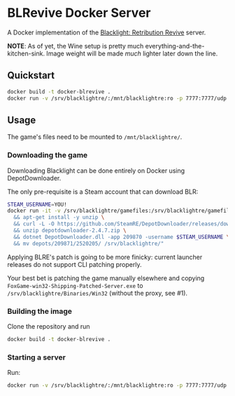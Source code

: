 # BLRevive Docker Server

A Docker implementation of the [Blacklight: Retribution Revive](https://gitlab.com/blrevive) server.

**NOTE**: As of yet, the Wine setup is pretty much everything-and-the-kitchen-sink. Image weight will be made *much* lighter later down the line.

## Quickstart

```bash
docker build -t docker-blrevive .
docker run -v /srv/blacklightre/:/mnt/blacklightre:ro -p 7777:7777/udp docker-blrevive
```

## Usage

The game's files need to be mounted to `/mnt/blacklightre/`.

### Downloading the game

Downloading Blacklight can be done entirely on Docker using DepotDownloader.

The only pre-requisite is a Steam account that can download BLR:

```bash
STEAM_USERNAME=YOU!
docker run -it -v /srv/blacklightre/gamefiles:/srv/blacklightre/gamefiles mcr.microsoft.com/dotnet/sdk:6.0 bash -c "apt-get update \
  && apt-get install -y unzip \
  && curl -L -O https://github.com/SteamRE/DepotDownloader/releases/download/DepotDownloader_2.4.7/depotdownloader-2.4.7.zip \
  && unzip depotdownloader-2.4.7.zip \
  && dotnet DepotDownloader.dll -app 209870 -username $STEAM_USERNAME \
  && mv depots/209871/2520205/ /srv/blacklightre/"
```

Applying BLRE's patch is going to be more finicky: current launcher releases do not support CLI patching properly.

Your best bet is patching the game manually elsewhere and copying `FoxGame-win32-Shipping-Patched-Server.exe` to `/srv/blacklightre/Binaries/Win32` (without the proxy, see #1).

### Building the image

Clone the repository and run

```bash
docker build -t docker-blrevive .
```

### Starting a server

Run:

```bash
docker run -v /srv/blacklightre/:/mnt/blacklightre:ro -p 7777:7777/udp docker-blrevive
```
